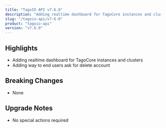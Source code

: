 ```yaml
---
title: "TagoIO API v7.6.0"
description: "Adding realtime dashboard for TagoCore instances and clusters"
slug: "/tagoio-api/v7-6-0"
product: "tagoio-api"
version: "v7.6.0"
---
```


## Highlights

- Adding realtime dashboard for TagoCore instances and clusters
- Adding way to end users ask for delete account

## Breaking Changes

- None

## Upgrade Notes

- No special actions required
